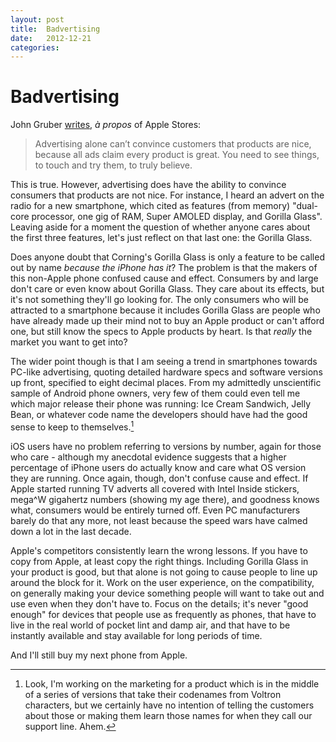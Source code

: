```yaml
---
layout: post
title:  Badvertising 
date:   2012-12-21 
categories:   
---
```


# Badvertising


John Gruber [writes](http://daringfireball.net/2012/12/big_misunderstanding), *à propos* of Apple Stores:

>Advertising alone can’t convince customers that products are nice, because all ads claim every product is great. You need to see things, to touch and try them, to truly believe.

This is true. However, advertising does have the ability to convince consumers that products are not nice. For instance, I heard an advert on the radio for a new smartphone, which cited as features (from memory) "dual-core processor, one gig of RAM, Super AMOLED display, and Gorilla Glass". Leaving aside for a moment the question of whether anyone cares about the first three features, let's just reflect on that last one: the Gorilla Glass.

Does anyone doubt that Corning's Gorilla Glass is only a feature to be called out by name *because the iPhone has it*? The problem is that the makers of this non-Apple phone confused cause and effect. Consumers by and large don't care or even know about Gorilla Glass. They care about its effects, but it's not something they'll go looking for. The only consumers who will be attracted to a smartphone because it includes Gorilla Glass are people who have already made up their mind not to buy an Apple product or can't afford one, but still know the specs to Apple products by heart. Is that *really* the market you want to get into?

The wider point though is that I am seeing a trend in smartphones towards PC-like advertising, quoting detailed hardware specs and software versions up front, specified to eight decimal places. From my admittedly unscientific sample of Android phone owners, very few of them could even tell me which major release their phone was running: Ice Cream Sandwich, Jelly Bean, or whatever code name the developers should have had the good sense to keep to themselves.[^1]

iOS users have no problem referring to versions by number, again for those who care - although my anecdotal evidence suggests that a higher percentage of iPhone users do actually know and care what OS version they are running. Once again, though, don't confuse cause and effect. If Apple started running TV adverts all covered with Intel Inside stickers, mega^W gigahertz numbers (showing my age there), and goodness knows what, consumers would be entirely turned off. Even PC manufacturers barely do that any more, not least because the speed wars have calmed down a lot in the last decade.

Apple's competitors consistently learn the wrong lessons. If you have to copy from Apple, at least copy the right things. Including Gorilla Glass in your product is good, but that alone is not going to cause people to line up around the block for it. Work on the user experience, on the compatibility, on generally making your device something people will want to take out and use even when they don't have to. Focus on the details; it's never "good enough" for devices that people use as frequently as phones, that have to live in the real world of pocket lint and damp air, and that have to be instantly available and stay available for long periods of time.

And I'll still buy my next phone from Apple.

[^1]: Look, I'm working on the marketing for a product which is in the middle of a series of versions that take their codenames from Voltron characters, but we certainly have no intention of telling the customers about those or making them learn those names for when they call our support line. Ahem.

